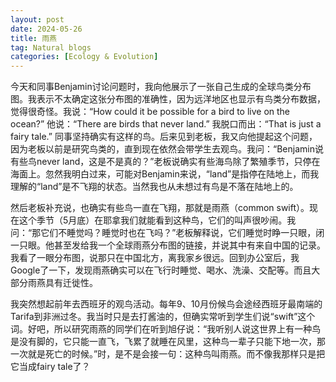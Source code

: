 ```yaml
---
layout: post
date: 2024-05-26
title: 雨燕
tag: Natural blogs
categories: [Ecology & Evolution]
---
```



今天和同事Benjamin讨论问题时，我向他展示了一张自己生成的全球鸟类分布图。我表示不太确定这张分布图的准确性，因为远洋地区也显示有鸟类分布数据，觉得很奇怪。我说：“How could it be possible for a bird to live on the ocean?” 他说：“There are birds that never land.” 我脱口而出：“That is just a fairy tale.”<!--more--> 同事坚持确实有这样的鸟。后来见到老板，我又向他提起这个问题，因为老板以前是研究鸟类的，直到现在依然会带学生去观鸟。我问：“Benjamin说有些鸟never land，这是不是真的？”老板说确实有些海鸟除了繁殖季节，只停在海面上。忽然我明白过来，可能对Benjamin来说，“land”是指停在陆地上，而我理解的“land”是不飞翔的状态。当然我也从未想过有鸟是不落在陆地上的。

然后老板补充说，也确实有些鸟一直在飞翔，那就是雨燕（common swift）。现在这个季节（5月底）在耶拿我们就能看到这种鸟，它们的叫声很吵闹。我问：“那它们不睡觉吗？睡觉时也在飞吗？”老板解释说，它们睡觉时睁一只眼，闭一只眼。他甚至发给我一个全球雨燕分布图的链接，并说其中有来自中国的记录。我看了一眼分布图，说那只在中国北方，离我家乡很远。回到办公室后，我Google了一下，发现雨燕确实可以在飞行时睡觉、喝水、洗澡、交配等。而且大部分雨燕具有迁徙性。

我突然想起前年去西班牙的观鸟活动。每年9、10月份候鸟会途经西班牙最南端的Tarifa到非洲过冬。我当时只是去打酱油的，但确实常听到学生们说“swift”这个词。好吧，所以研究雨燕的同学们在听到旭仔说：“我听别人说这世界上有一种鸟是没有脚的，它只能一直飞，飞累了就睡在风里，这种鸟一辈子只能下地一次，那一次就是死亡的时候。”时，是不是会接一句：这种鸟叫雨燕。而不像我那样只是把它当成fairy tale了？